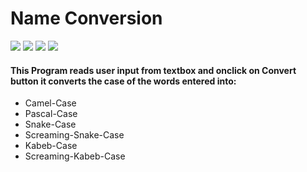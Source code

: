 # Name Conversion
 ![](https://img.shields.io/badge/HTML5-E34F26?style=for-the-badge&logo=html5&logoColor=white)
 ![](https://img.shields.io/badge/CSS3-1572B6?style=for-the-badge&logo=css3&logoColor=white)
 ![](https://img.shields.io/badge/JavaScript-F7DF1E?style=for-the-badge&logo=javascript&logoColor=black) 
 ![](https://img.shields.io/badge/Visual_Studio_Code-0078D4?style=for-the-badge&logo=visual%20studio%20code&logoColor=white)

#### This Program reads user input from textbox and onclick on Convert button it converts the case of the words entered into:
* Camel-Case
* Pascal-Case
* Snake-Case
* Screaming-Snake-Case
* Kabeb-Case
* Screaming-Kabeb-Case
